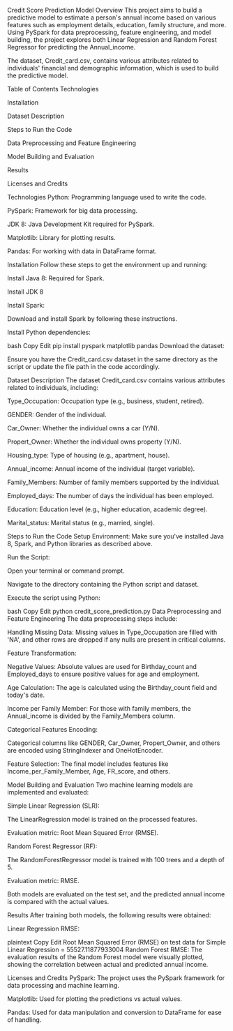 Credit Score Prediction Model
Overview
This project aims to build a predictive model to estimate a person's annual income based on various features such as employment details, education, family structure, and more. Using PySpark for data preprocessing, feature engineering, and model building, the project explores both Linear Regression and Random Forest Regressor for predicting the Annual_income.

The dataset, Credit_card.csv, contains various attributes related to individuals' financial and demographic information, which is used to build the predictive model.

Table of Contents
Technologies

Installation

Dataset Description

Steps to Run the Code

Data Preprocessing and Feature Engineering

Model Building and Evaluation

Results

Licenses and Credits

Technologies
Python: Programming language used to write the code.

PySpark: Framework for big data processing.

JDK 8: Java Development Kit required for PySpark.

Matplotlib: Library for plotting results.

Pandas: For working with data in DataFrame format.

Installation
Follow these steps to get the environment up and running:

Install Java 8: Required for Spark.

Install JDK 8

Install Spark:

Download and install Spark by following these instructions.

Install Python dependencies:

bash
Copy
Edit
pip install pyspark matplotlib pandas
Download the dataset:

Ensure you have the Credit_card.csv dataset in the same directory as the script or update the file path in the code accordingly.

Dataset Description
The dataset Credit_card.csv contains various attributes related to individuals, including:

Type_Occupation: Occupation type (e.g., business, student, retired).

GENDER: Gender of the individual.

Car_Owner: Whether the individual owns a car (Y/N).

Propert_Owner: Whether the individual owns property (Y/N).

Housing_type: Type of housing (e.g., apartment, house).

Annual_income: Annual income of the individual (target variable).

Family_Members: Number of family members supported by the individual.

Employed_days: The number of days the individual has been employed.

Education: Education level (e.g., higher education, academic degree).

Marital_status: Marital status (e.g., married, single).

Steps to Run the Code
Setup Environment: Make sure you've installed Java 8, Spark, and Python libraries as described above.

Run the Script:

Open your terminal or command prompt.

Navigate to the directory containing the Python script and dataset.

Execute the script using Python:

bash
Copy
Edit
python credit_score_prediction.py
Data Preprocessing and Feature Engineering
The data preprocessing steps include:

Handling Missing Data: Missing values in Type_Occupation are filled with 'NA', and other rows are dropped if any nulls are present in critical columns.

Feature Transformation:

Negative Values: Absolute values are used for Birthday_count and Employed_days to ensure positive values for age and employment.

Age Calculation: The age is calculated using the Birthday_count field and today's date.

Income per Family Member: For those with family members, the Annual_income is divided by the Family_Members column.

Categorical Features Encoding:

Categorical columns like GENDER, Car_Owner, Propert_Owner, and others are encoded using StringIndexer and OneHotEncoder.

Feature Selection: The final model includes features like Income_per_Family_Member, Age, FR_score, and others.

Model Building and Evaluation
Two machine learning models are implemented and evaluated:

Simple Linear Regression (SLR):

The LinearRegression model is trained on the processed features.

Evaluation metric: Root Mean Squared Error (RMSE).

Random Forest Regressor (RF):

The RandomForestRegressor model is trained with 100 trees and a depth of 5.

Evaluation metric: RMSE.

Both models are evaluated on the test set, and the predicted annual income is compared with the actual values.

Results
After training both models, the following results were obtained:

Linear Regression RMSE:

plaintext
Copy
Edit
Root Mean Squared Error (RMSE) on test data for Simple Linear Regression = 55527.11877933004
Random Forest RMSE:
The evaluation results of the Random Forest model were visually plotted, showing the correlation between actual and predicted annual income.


Licenses and Credits
PySpark: The project uses the PySpark framework for data processing and machine learning.

Matplotlib: Used for plotting the predictions vs actual values.

Pandas: Used for data manipulation and conversion to DataFrame for ease of handling.
